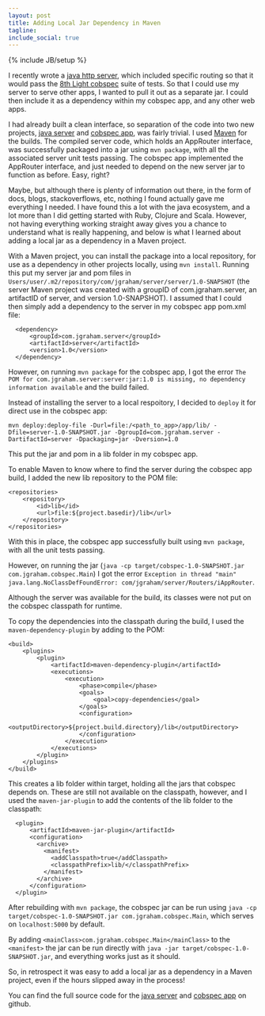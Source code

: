 ```yaml
---
layout: post
title: Adding Local Jar Dependency in Maven
tagline:    
include_social: true
---
```

{% include JB/setup %}

I recently wrote a <a href= "https://github.com/jonathangraham/http_server">java http server</a>, which included specific routing so that it would pass the <a href="https://github.com/8thlight/cob_spec">8th Light cobspec</a> suite of tests. So that I could use my server to serve other apps, I wanted to pull it out as a separate jar. I could then include it as a dependency within my cobspec app, and any other web apps.

I had already built a clean interface, so separation of the code into two new projects, <a href="https://github.com/jonathangraham/java_server">java server</a> and <a href="https://github.com/jonathangraham/cobspec_app">cobspec app</a>, was fairly trivial. I used <a href="https://maven.apache.org/guides/getting-started/maven-in-five-minutes.html">Maven</a> for the builds. The compiled server code, which holds an AppRouter interface, was successfully packaged into a jar using ```mvn package```, with all the associated server unit tests passing. The cobspec app implemented the AppRouter interface, and just needed to depend on the new server jar to function as before. Easy, right?

Maybe, but although there is plenty of information out there, in the form of docs, blogs, stackoverflows, etc, nothing I found actually gave me everything I needed. I have found this a lot with the java ecosystem, and a lot more than I did getting started with Ruby, Clojure and Scala. However, not having everything working straight away gives you a chance to understand what is really happening, and below is what I learned about adding a local jar as a dependency in a Maven project.  

With a Maven project, you can install the package into a local repository, for use as a dependency in other projects locally, using ```mvn install```. Running this put my server jar and pom files in ```Users/user/.m2/repository/com/jgraham/server/server/1.0-SNAPSHOT``` (the server Maven project was created with a groupID of com.jgraham.server, an artifactID of server, and version 1.0-SNAPSHOT). I assumed that I could then simply add a dependency to the server in my cobspec app pom.xml file:

      <dependency>
          <groupId>com.jgraham.server</groupId>
          <artifactId>server</artifactId>
          <version>1.0</version>
      </dependency>   

However, on running ```mvn package``` for the cobspec app, I got the error ```The POM for com.jgraham.server:server:jar:1.0 is missing, no dependency information available``` and the build failed.

Instead of installing the server to a local respoitory, I decided to ```deploy``` it for direct use in the cobspec app:

```mvn deploy:deploy-file -Durl=file:/<path_to_app>/app/lib/ -Dfile=server-1.0-SNAPSHOT.jar -DgroupId=com.jgraham.server -DartifactId=server -Dpackaging=jar -Dversion=1.0```

This put the jar and pom in a lib folder in my cobspec app.

To enable Maven to know where to find the server during the cobspec app build, I added the new lib repository to the POM file:

    <repositories>
        <repository>
            <id>lib</id>
            <url>file:${project.basedir}/lib</url>
        </repository>
    </repositories> 

With this in place, the cobspec app successfully built using ```mvn package```, with all the unit tests passing.

However, on running the jar (```java -cp target/cobspec-1.0-SNAPSHOT.jar com.jgraham.cobspec.Main```) I got the error ```Exception in thread "main" java.lang.NoClassDefFoundError: com/jgraham/server/Routers/iAppRouter```.

Although the server was available for the build, its classes were not put on the cobspec classpath for runtime.

To copy the dependencies into the classpath during the build, I used the ```maven-dependency-plugin``` by adding to the POM:

    <build>
        <plugins>
            <plugin>
                <artifactId>maven-dependency-plugin</artifactId>
                <executions>
                    <execution>
                        <phase>compile</phase>
                        <goals>
                            <goal>copy-dependencies</goal>
                        </goals>
                        <configuration>
                            <outputDirectory>${project.build.directory}/lib</outputDirectory>
                        </configuration>
                    </execution>
                </executions>
            </plugin>
        </plugins>
    </build>

This creates a lib folder within target, holding all the jars that cobspec depends on. These are still not available on the classpath, however, and I used the ```maven-jar-plugin``` to add the contents of the lib folder to the classpath:

      <plugin>
          <artifactId>maven-jar-plugin</artifactId>
          <configuration>
            <archive>
              <manifest>
                <addClasspath>true</addClasspath>
                <classpathPrefix>lib/</classpathPrefix>
              </manifest>
            </archive>
          </configuration>
      </plugin>

After rebuilding with ```mvn package```, the cobspec jar can be run using ```java -cp target/cobspec-1.0-SNAPSHOT.jar com.jgraham.cobspec.Main```, which serves on ```localhost:5000``` by default.

By adding ```<mainClass>com.jgraham.cobspec.Main</mainClass>``` to the ```<manifest>``` the jar can be run directly with ```java -jar target/cobspec-1.0-SNAPSHOT.jar```, and everything works just as it should.

So, in retrospect it was easy to add a local jar as a dependency in a Maven project, even if the hours slipped away in the process!

You can find the full source code for the <a href="https://github.com/jonathangraham/java_server">java server</a> and <a href="https://github.com/jonathangraham/cobspec_app">cobspec app</a> on github.

